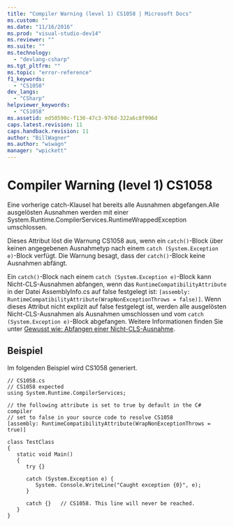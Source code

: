 ```yaml
---
title: "Compiler Warning (level 1) CS1058 | Microsoft Docs"
ms.custom: ""
ms.date: "11/16/2016"
ms.prod: "visual-studio-dev14"
ms.reviewer: ""
ms.suite: ""
ms.technology: 
  - "devlang-csharp"
ms.tgt_pltfrm: ""
ms.topic: "error-reference"
f1_keywords: 
  - "CS1058"
dev_langs: 
  - "CSharp"
helpviewer_keywords: 
  - "CS1058"
ms.assetid: ed50590c-f130-47c3-976d-322a6c8f996d
caps.latest.revision: 11
caps.handback.revision: 11
author: "BillWagner"
ms.author: "wiwagn"
manager: "wpickett"
---
```

# Compiler Warning (level 1) CS1058
Eine vorherige catch\-Klausel hat bereits alle Ausnahmen abgefangen.Alle ausgelösten Ausnahmen werden mit einer System.Runtime.CompilerServices.RuntimeWrappedException umschlossen.  
  
 Dieses Attribut löst die Warnung CS1058 aus, wenn ein `catch()`\-Block über keinen angegebenen Ausnahmetyp nach einem `catch (System.Exception e)`\-Block verfügt.  Die Warnung besagt, dass der `catch()`\-Block keine Ausnahmen abfängt.  
  
 Ein `catch()`\-Block nach einem `catch (System.Exception e)`\-Block kann Nicht\-CLS\-Ausnahmen abfangen, wenn das `RuntimeCompatibilityAttribute` in der Datei AssemblyInfo.cs auf false festgelegt ist: `[assembly: RuntimeCompatibilityAttribute(WrapNonExceptionThrows = false)]`.  Wenn dieses Attribut nicht explizit auf false festgelegt ist, werden alle ausgelösten Nicht\-CLS\-Ausnahmen als Ausnahmen umschlossen und vom `catch (System.Exception e)`\-Block abgefangen.  Weitere Informationen finden Sie unter [Gewusst wie: Abfangen einer Nicht\-CLS\-Ausnahme](../../../csharp/programming-guide/exceptions/how-to-catch-a-non-cls-exception.md).  
  
## Beispiel  
 Im folgenden Beispiel wird CS1058 generiert.  
  
```  
// CS1058.cs  
// CS1058 expected  
using System.Runtime.CompilerServices;  
  
// the following attribute is set to true by default in the C# compiler  
// set to false in your source code to resolve CS1058  
[assembly: RuntimeCompatibilityAttribute(WrapNonExceptionThrows = true)]  
  
class TestClass   
{  
   static void Main()   
   {  
      try {}  
  
      catch (System.Exception e) {   
         System. Console.WriteLine("Caught exception {0}", e);  
      }  
  
      catch {}   // CS1058. This line will never be reached.  
   }  
}  
```